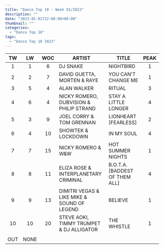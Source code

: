 ```yaml
---
title: "Dance Top 10 - Week 01/2023"
description: ""
date: "2023-01-01T22:00:00+08:00"
thumbnail: ""
categories:
  - "Dance Top 10"
tags:
  - "Dance Top 10 2023"
---
```

<!--more-->
|TW|LW|WOC|ARTIST|TITLE|PEAK|
|:----:|:----:|:----:|----|----|:----:|
|1|1|6|DJ SNAKE|NIGHTBIRD|1|
|2|2|7|DAVID GUETTA, MORTEN & RAYE|YOU CAN'T CHANGE ME|1|
|3|5|4|ALAN WALKER|RITUAL|3|
|4|6|4|NICKY ROMERO, DUBVISION & PHILIP STRAND|STAY A LITTLE LONGER|4|
|5|3|9|JOEL CORRY & TOM GRENNAN|LIONHEART [FEARLESS]|2|
|6|4|10|SHOWTEK & LOCKDOWN|IN MY SOUL|4|
|7|7|15|NICKY ROMERO & W&W|HOT SUMMER NIGHTS|1|
|8|8|11|ELIZA ROSE & INTERPLANETARY CRIMINAL|B.O.T.A. [BADDEST OF THEM ALL]|4|
|9|9|13|DIMITRI VEGAS & LIKE MIKE & SOUND OF LEGEND|BELIEVE|1|
|10|10|20|STEVE AOKI, TIMMY TRUMPET & DJ ALLIGATOR|THE WHISTLE|1|
| | | | | | |
|OUT|NONE| | | | |
